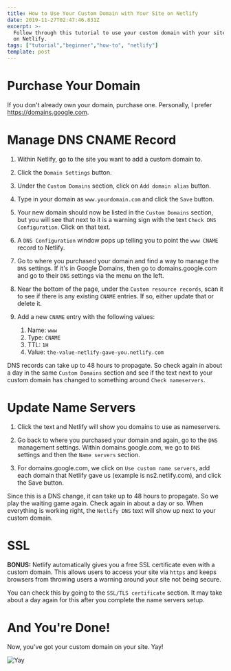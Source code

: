 ```yaml
---
title: How to Use Your Custom Domain with Your Site on Netlify
date: 2019-11-27T02:47:46.831Z
excerpt: >-
  Follow through this tutorial to use your custom domain with your site hosted
  on Netlify.
tags: ["tutorial","beginner","how-to", "netlify"]
template: post
---
```

# Purchase Your Domain
If you don't already own your domain, purchase one. Personally, I prefer https://domains.google.com.

# Manage DNS CNAME Record
1. Within Netlify, go to the site you want to add a custom domain to.

1. Click the `Domain Settings` button.

1. Under the `Custom Domains` section, click on `Add domain alias` button.

1. Type in your domain as `www.yourdomain.com` and click the `Save` button.

1. Your new domain should now be listed in the `Custom Domains` section, but you will see that next to it is a warning sign with the text `Check DNS Configuration`. Click on that text.

1. A `DNS Configuration` window pops up telling you to point the `www CNAME` record to Netlify. 

1. Go to where you purchased your domain and find a way to manage the `DNS` settings. If it's in Google Domains, then go to domains.google.com and go to their `DNS` settings via the menu on the left.

1. Near the bottom of the page, under the `Custom resource records`, scan it to see if there is any existing `CNAME` entries. If so, either update that or delete it.

1. Add a new `CNAME` entry with the following values:
   1. Name: `www`
   1. Type: `CNAME`
   1. TTL: `1H`
   1. Value: `the-value-netlify-gave-you.netlify.com`

DNS records can take up to 48 hours to propagate. So check again in about a day in the same `Custom Domains` section and see if the text next to your custom domain has changed to something around `Check nameservers`.

# Update Name Servers
1. Click the text and Netlify will show you domains to use as nameservers.

1. Go back to where you purchased your domain and again, go to the `DNS` management settings. Within domains.google.com, we go to `DNS` settings and then the `Name servers` section.

1. For domains.google.com, we click on `Use custom name servers`, add each domain that Netlify gave us (example is ns2.netlify.com), and click the Save button.

Since this is a DNS change, it can take up to 48 hours to propagate. So we play the waiting game again. Check again in about a day or so. When everything is working right, the `Netlify DNS` text will show up next to your custom domain.

# SSL
**BONUS:** Netlify automatically gives you a free SSL certificate even with a custom domain. This allows users to access your site via `https` and keeps browsers from throwing users a warning around your site not being secure. 

You can check this by going to the `SSL/TLS certificate` section. It may take about a day again for this after you complete the name servers setup.

# And You're Done!

Now, you've got your custom domain on your site. Yay!

![Yay](https://media.giphy.com/media/11sBLVxNs7v6WA/giphy.gif)
